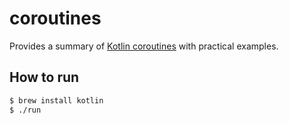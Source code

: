 # coroutines

Provides a summary of [Kotlin coroutines](https://kotlinlang.org/docs/coroutines-guide.html) with practical examples.

## How to run

```bash
$ brew install kotlin
$ ./run
```
